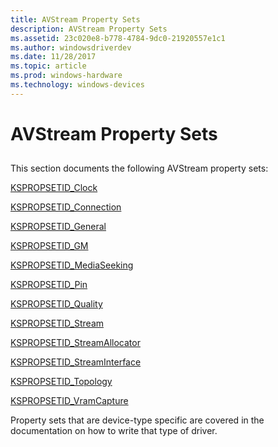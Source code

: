```yaml
---
title: AVStream Property Sets
description: AVStream Property Sets
ms.assetid: 23c020e8-b778-4784-9dc0-21920557e1c1
ms.author: windowsdriverdev
ms.date: 11/28/2017
ms.topic: article
ms.prod: windows-hardware
ms.technology: windows-devices
---
```


# AVStream Property Sets


## <span id="ddk_kernel_streaming_property_sets_ks"></span><span id="DDK_KERNEL_STREAMING_PROPERTY_SETS_KS"></span>


This section documents the following AVStream property sets:

[KSPROPSETID\_Clock](kspropsetid-clock.md)

[KSPROPSETID\_Connection](kspropsetid-connection.md)

[KSPROPSETID\_General](kspropsetid-general.md)

[KSPROPSETID\_GM](kspropsetid-gm.md)

[KSPROPSETID\_MediaSeeking](kspropsetid-mediaseeking.md)

[KSPROPSETID\_Pin](kspropsetid-pin.md)

[KSPROPSETID\_Quality](kspropsetid-quality.md)

[KSPROPSETID\_Stream](kspropsetid-stream.md)

[KSPROPSETID\_StreamAllocator](kspropsetid-streamallocator.md)

[KSPROPSETID\_StreamInterface](kspropsetid-streaminterface.md)

[KSPROPSETID\_Topology](kspropsetid-topology.md)

[KSPROPSETID\_VramCapture](kspropsetid-vramcapture.md)

Property sets that are device-type specific are covered in the documentation on how to write that type of driver.

 

 





